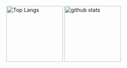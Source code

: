 <!---
ISSE0116/ISSE0116 is a ✨ special ✨ repository because its `README.md` (this file) appears on your GitHub profile.
You can click the Preview link to take a look at your changes.
--->

<p align="left"> 
  <img alt="Top Langs" height="150px" src="https://git-hub-readme-stats-clone-1.vercel.app/api/top-langs/?username=ISSE0116&layout=compact&theme=shades-of-purple&show_icons=true&count_private=true" />
  <img alt="github stats" height="150px" src="https://git-hub-readme-stats-clone-1.vercel.app/api/?username=ISSE0116&theme=shades-of-purple&show_icons=ture&count_private=true" />
</p>
